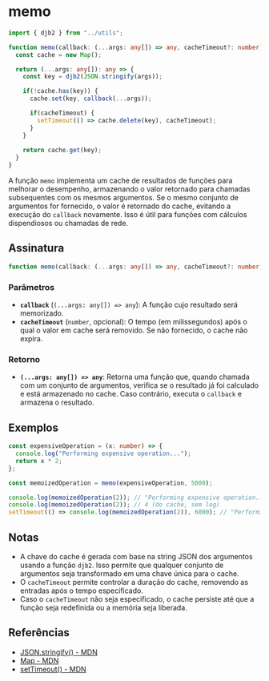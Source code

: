 # memo

```typescript
import { djb2 } from "../utils";

function memo(callback: (...args: any[]) => any, cacheTimeout?: number): (...args: any[]) => any {
  const cache = new Map();

  return (...args: any[]): any => {
    const key = djb2(JSON.stringify(args));

    if(!cache.has(key)) {
      cache.set(key, callback(...args));

      if(cacheTimeout) {
        setTimeout(() => cache.delete(key), cacheTimeout);
      }
    }
    
    return cache.get(key);
  }
}
```

A função `memo` implementa um cache de resultados de funções para melhorar o desempenho, armazenando o valor retornado para chamadas subsequentes com os mesmos argumentos. Se o mesmo conjunto de argumentos for fornecido, o valor é retornado do cache, evitando a execução do `callback` novamente. Isso é útil para funções com cálculos dispendiosos ou chamadas de rede.

## Assinatura

```typescript
function memo(callback: (...args: any[]) => any, cacheTimeout?: number): (...args: any[]) => any;
```

### Parâmetros

- **`callback`** (`(...args: any[]) => any`): A função cujo resultado será memorizado.
- **`cacheTimeout`** (`number`, opcional): O tempo (em milissegundos) após o qual o valor em cache será removido. Se não fornecido, o cache não expira.

### Retorno

- **`(...args: any[]) => any`**: Retorna uma função que, quando chamada com um conjunto de argumentos, verifica se o resultado já foi calculado e está armazenado no cache. Caso contrário, executa o `callback` e armazena o resultado.

## Exemplos

```typescript
const expensiveOperation = (x: number) => {
  console.log("Performing expensive operation...");
  return x * 2;
};

const memoizedOperation = memo(expensiveOperation, 5000);

console.log(memoizedOperation(2)); // "Performing expensive operation..." seguido por 4
console.log(memoizedOperation(2)); // 4 (do cache, sem log)
setTimeout(() => console.log(memoizedOperation(2)), 6000); // "Performing expensive operation..." seguido por 4, após 6 segundos
```

## Notas

- A chave do cache é gerada com base na string JSON dos argumentos usando a função `djb2`. Isso permite que qualquer conjunto de argumentos seja transformado em uma chave única para o cache.
- O `cacheTimeout` permite controlar a duração do cache, removendo as entradas após o tempo especificado.
- Caso o `cacheTimeout` não seja especificado, o cache persiste até que a função seja redefinida ou a memória seja liberada.

## Referências

- [JSON.stringify() - MDN](https://developer.mozilla.org/en-US/docs/Web/JavaScript/Reference/Global_Objects/JSON/stringify)
- [Map - MDN](https://developer.mozilla.org/en-US/docs/Web/JavaScript/Reference/Global_Objects/Map)
- [setTimeout() - MDN](https://developer.mozilla.org/en-US/docs/Web/API/setTimeout)